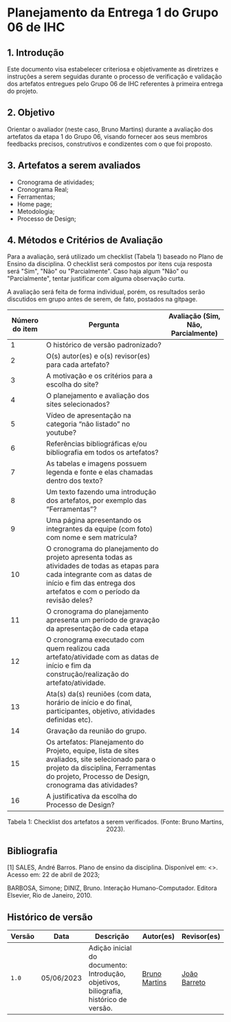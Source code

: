 # Planejamento da Entrega 1 do Grupo 06 de IHC

## 1. Introdução
Este documento visa estabelecer criteriosa e objetivamente as diretrizes e instruções a serem seguidas durante o processo de verificação e validação dos artefatos entregues pelo Grupo 06 de IHC referentes à primeira entrega do projeto.

## 2. Objetivo
Orientar o avaliador (neste caso, Bruno Martins) durante a avaliação dos artefatos da etapa 1 do Grupo 06, visando fornecer aos seus membros feedbacks precisos, construtivos e condizentes com o que foi proposto.

## 3. Artefatos a serem avaliados
- Cronograma de atividades;
- Cronograma Real;
- Ferramentas;
- Home page;
- Metodologia;
- Processo de Design;

## 4. Métodos e Critérios de Avaliação
Para a avaliação, será utilizado um checklist (Tabela 1) baseado no Plano de Ensino da disciplina. O checklist será compostos por itens cuja resposta será "Sim", "Não" ou "Parcialmente". Caso haja algum "Não" ou "Parcialmente", tentar justificar com alguma observação curta.

A avaliação será feita de forma individual, porém, os resultados serão discutidos em grupo antes de serem, de fato, postados na gitpage.

| Número do item | Pergunta | Avaliação (Sim, Não, Parcialmente) |
| --- | --- | --- |
| 1 | O histórico de versão padronizado? | | 
| 2 | O(s) autor(es) e o(s) revisor(es) para cada artefato? |  |
| 3 | A motivação e os critérios para a escolha do site? |  |
| 4 | O planejamento e avaliação dos sites selecionados? |  |
| 5 | Vídeo de apresentação na categoria “não listado” no youtube? |  |
| 6 | Referências bibliográficas e/ou bibliografia em todos os artefatos? |  |
| 7 | As tabelas e imagens possuem legenda e fonte e elas chamadas dentro dos texto? | |
| 8 | Um texto fazendo uma introdução dos artefatos, por exemplo das “Ferramentas”? | |
| 9 |Uma página apresentando os integrantes da equipe (com foto) com nome e sem matrícula? | |
| 10 | O cronograma do planejamento do projeto apresenta todas as atividades de todas as etapas para cada integrante com as datas de início e fim das entrega dos artefatos e com o período da revisão deles? |  |
| 11 | O cronograma do planejamento apresenta um período de gravação da apresentação de cada etapa |  |
| 12 | O cronograma executado com quem realizou cada artefato/atividade com as datas de início e fim da construção/realização do artefato/atividade. |  |
| 13 | Ata(s) da(s) reuniões (com data, horário de início e do final, participantes, objetivo, atividades definidas etc). | |
| 14 | Gravação da reunião do grupo. | |
| 15 |Os artefatos: Planejamento do Projeto, equipe, lista de sites avaliados, site selecionado para o projeto da disciplina, Ferramentas do projeto, Processo de Design, cronograma das atividades? | |
| 16 | A justificativa da escolha do Processo de Design? | |

<center>
Tabela 1: Checklist dos artefatos a serem verificados. (Fonte: Bruno Martins, 2023).
</center>

## Bibliografia
[1] SALES, André Barros. Plano de ensino da disciplina. Disponível em: <>. Acesso em: 22 de abril de 2023;

BARBOSA, Simone; DINIZ, Bruno. Interação Humano-Computador. Editora Elsevier, Rio de Janeiro, 2010.

## Histórico de versão
| Versão | Data | Descrição | Autor(es) | Revisor(es) |
| --- | --- | --- | --- | --- |
|  `1.0`   | 05/06/2023 | Adição inicial do documento: Introdução, objetivos, biliografia, histórico de versão. | [Bruno Martins](https://github.com/gitbmvb) | [João Barreto](https://github.com/JoaoBarreto03) |